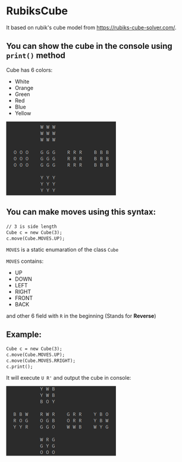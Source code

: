 # RubiksCube

It based on rubik's cube model from https://rubiks-cube-solver.com/.

## You can show the cube in the console using `print()` method

Cube has 6 colors:
- White
- Orange
- Green  
- Red
- Blue
- Yellow

![](img/1.png)


## You can make moves using this syntax:

```
// 3 is side length
Cube c = new Cube(3);
c.move(Cube.MOVES.UP);
```

`MOVES` is a static enumaration of the class `Cube`

`MOVES` contains:
- UP
- DOWN
- LEFT
- RIGHT
- FRONT
- BACK

and other 6 field with `R` in the beginning (Stands for **Reverse**)

## Example:

```
Cube c = new Cube(3);
c.move(Cube.MOVES.UP);
c.move(Cube.MOVES.RRIGHT);
c.print();
```

It will execute `U R'` and output the cube in console:

![](img/2.png)
